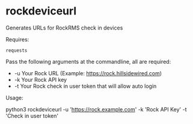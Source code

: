 # rockdeviceurl
Generates URLs for RockRMS check in devices

Requires:
    
    requests

Pass the following arguments at the commandline, all are required:

* -u Your Rock URL (Example:  https://rock.hillsidewired.com)
* -k Your Rock API key
* -t Your Rock check in user token that will allow auto login

Usage:

python3 rockdeviceurl -u 'https://rock.example.com' -k 'Rock API Key' -t 'Check in user token'
